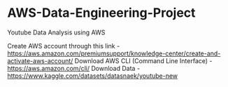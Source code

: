 # AWS-Data-Engineering-Project
Youtube Data Analysis using AWS

Create AWS account through this link - https://aws.amazon.com/premiumsupport/knowledge-center/create-and-activate-aws-account/
Download AWS CLI (Command Line Interface) - https://aws.amazon.com/cli/
Download Data - https://www.kaggle.com/datasets/datasnaek/youtube-new